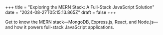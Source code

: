 +++
title = "Exploring the MERN Stack: A Full-Stack JavaScript Solution"
date = "2024-08-27T05:15:13.865Z"
draft = false
+++

  Get to know the MERN stack—MongoDB, Express.js, React, and Node.js—and how it powers full-stack JavaScript applications.
        